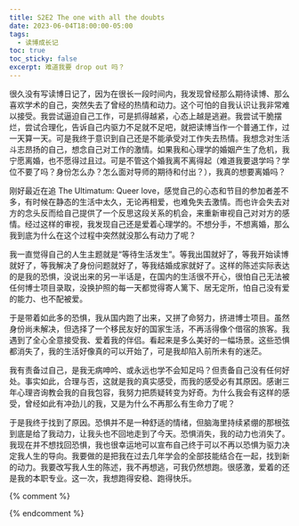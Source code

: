 ```yaml
---
title: S2E2 The one with all the doubts
date: 2023-06-04T18:00:00-05:00
tags:
  - 读博成长记
toc: true
toc_sticky: false
excerpt: 难道我要 drop out 吗？
---
```


很久没有写读博日记了，因为在很长一段时间内，我发现曾经那么期待读博、那么喜欢学术的自己，突然失去了曾经的热情和动力。这个可怕的自我认识让我非常难以接受。我尝试逼迫自己工作，可是抓得越紧，心态上越是逃避。我尝试干脆摆烂，尝试合理化，告诉自己内驱力不足就不足吧，就把读博当作一个普通工作，过一天算一天。可是我终于意识到自己还是不能承受对工作失去热情。我想念对生活斗志昂扬的自己，想念自己对工作的激情。如果我和心理学的婚姻产生了危机，我宁愿离婚，也不愿得过且过。可是不管这个婚我离不离得起（难道我要退学吗？学位不要了吗？身份怎么办？怎么面对导师的期待和付出？），我真的想要离婚吗？

刚好最近在追 The Ultimatum: Queer love，感觉自己的心态和节目的参加者差不多，有时候在静态的生活中太久，无论再相爱，也难免失去激情。而也许会失去对方的念头反而给自己提供了一个反思这段关系的机会，来重新审视自己对对方的感情。经过这样的审视，我发现自己还是爱着心理学的。不想分手，不想离婚，那么我到底为什么在这个过程中突然就没那么有动力了呢？

我一直觉得自己的人生主题就是“等待生活发生”。等我出国就好了，等我开始读博就好了，等我解决了身份问题就好了，等我结婚成家就好了。这样的陈述实际表达的是我的恐惧，没说出来的另一半话是，在国内的生活很不开心，很怕自己无法被任何博士项目录取，没换护照的每一天都觉得寄人篱下、居无定所，怕自己没有爱的能力、也不配被爱。

于是带着如此多的恐惧，我从国内跑了出来，又拼了命努力，挤进博士项目。虽然身份尚未解决，但选择了一个移民友好的国家生活，不再活得像个借宿的旅客。我遇到了全心全意接受我、爱着我的伴侣。看起来是多么美好的一幅场景。这些恐惧都消失了，我的生活好像真的可以开始了，可是我却陷入前所未有的迷茫。

我有责备过自己，是我无病呻吟、或永远也学不会知足吗？但责备自己没有任何好处。事实如此，合理与否，这就是我的真实感受，而我的感受必有其原因。感谢三年心理咨询教会我的自我包容，我努力把质疑转变为好奇。为什么我会有这样的感受，曾经如此有冲劲儿的我，又是为什么不再那么有生命力了呢？  

于是我终于找到了原因。恐惧并不是一种舒适的情绪，但脑海里持续紧绷的那根弦到底是给了我动力，让我头也不回地走到了今天。恐惧消失，我的动力也消失了。我现在并不想找回恐惧，我也很幸运地可以宣布自己终于可以不再以恐惧为驱力决定我人生的导向。我要做的是把我在过去几年学会的全部技能结合在一起，找到新的动力。我要改写我人生的陈述，我不再想逃，可我仍然想跑。很感激，爱着的还是我的本职专业。这一次，我想跑得安稳、跑得快乐。


{% comment %}


{% endcomment %}
